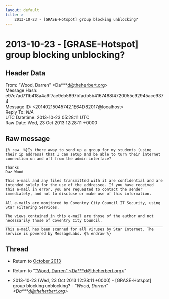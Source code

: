 ```yaml
---
layout: default
title: >
    2013-10-23 - [GRASE-Hotspot] group blocking unblocking?
---
```


# 2013-10-23 - [GRASE-Hotspot] group blocking unblocking?

## Header Data

From: "Wood, Darren" \<Da***d@theherbert.org\><br>
Message Hash: e97c7ad711b418a4a6f7ae9eb5897bfadb5b4167488f4720055c92945ace9374<br>
Message ID: \<20140215045742.1E64D82017@localhost\><br>
Reply To: _N/A_<br>
UTC Datetime: 2013-10-23 05:28:11 UTC<br>
Raw Date: Wed, 23 Oct 2013 12:28:11 +0000<br>

## Raw message

```
{% raw  %}Is there away to send up a group for my students (using their ip address) that I can setup and be able to turn their internet connection on and off from the admin interface?

Thanks
Daz Wood

This e-mail and any files transmitted with it are confidential and are intended solely for the use of the addressee. If you have received this e-mail in error, you are requested to contact the sender immediately, and not to disclose or make use of this information. 

All e-mails are monitored by Coventry City Council IT Security, using Star Filtering Services.

The views contained in this e-mail are those of the author and not necessarily those of Coventry City Council.
______________________________________________________________________
This e-mail has been scanned for all viruses by Star Internet. The  service is powered by MessageLabs. {% endraw %}
```

## Thread

+ Return to [October 2013](/archive/2013/10)

+ Return to "["Wood, Darren" <Da***d<span>@</span>theherbert.org>](/authors/da___d_at_theherbert_org)"

+ 2013-10-23 (Wed, 23 Oct 2013 12:28:11 +0000) - [GRASE-Hotspot] group blocking unblocking? - _"Wood, Darren" \<Da***d@theherbert.org\>_

